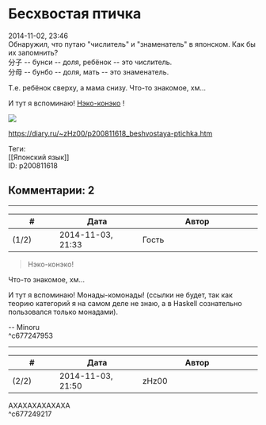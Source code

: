 Бесхвостая птичка
=================

  
2014-11-02, 23:46  
 Обнаружил, что путаю "числитель" и "знаменатель" в японском. Как бы их запомнить?   
 分子 -- бунси -- доля, ребёнок -- это числитель.   
 分母 -- бунбо -- доля, мать -- это знаменатель.   
   
 Т.е. ребёнок сверху, а мама снизу. Что-то знакомое, хм...   
   
 И тут я вспоминаю!  [Нэко-конэко](http://azumanga.wikia.com/wiki/Neco_Coneco)  !   
   
  ![](http://s014.radikal.ru/i329/1411/e7/ceaeb141801b.jpg)    
  
<https://diary.ru/~zHz00/p200811618_beshvostaya-ptichka.htm>  
  
Теги:  
[[Японский язык]]  
ID: p200811618  


Комментарии: 2
--------------

  


---



|         #         |              Дата              |                     Автор                     |           ID           |
| --- | --- | --- | --- |
| (1/2) | 2014-11-03, 21:33 | Гость | c677247953 |

  
 > Нэко-конэко!   
   
 Что-то знакомое, хм…   
   
 И тут я вспоминаю! Монады-комонады! (ссылки не будет, так как теорию категорий я на самом деле не знаю, а в Haskell сознательно пользовался только монадами).   
   
 -- Minoru   
 ^c677247953

---



|         #         |              Дата              |                     Автор                     |           ID           |
| --- | --- | --- | --- |
| (2/2) | 2014-11-03, 21:50 | zHz00 | c677249217 |

  
 АХАХАХАХАХАХА   
 ^c677249217